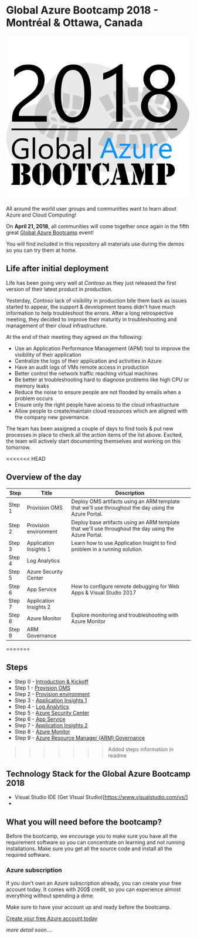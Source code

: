 # Global Azure Bootcamp 2018 - Montréal & Ottawa, Canada

![gablogo][gablogo]

All around the world user groups and communities want to learn about Azure and Cloud Computing!

On **April 21, 2018**, all communities will come together once again in the fifth great [Global Azure Bootcamp](https://global.azurebootcamp.net/) event!

You will find included in this repository all materials use during the demos so you can try them at home.

## Life after initial deployment
Life has been going very well at *Contoso* as they just released the first version of their latest product in production.

Yesterday, *Contoso* lack of visibility in production bite them back as issues started to appear, the support & development teams didn't have much information to help troubleshoot the errors. After a long retrospective meeting, they decided to improve their maturity in troubleshooting and management of their cloud infrastructure.

At the end of their meeting they agreed on the following:

* Use an Application Performance Management (APM) tool to improve the visibility of their application
* Centralize the logs of their application and activities in Azure
* Have an audit logs of VMs remote access in production
* Better control the network traffic reaching virtual machines
* Be better at troubleshooting hard to diagnose problems like high CPU or memory leaks
* Reduce the noise to ensure people are not flooded by emails when a problem occurs
* Ensure only the right people have access to the cloud infrastructure
* Allow people to create/maintain cloud resources which are aligned with the company new governance.

The team has been assigned a couple of days to find tools & put new processes in place to check all the action items of the list above. Excited, the team will actively start documenting themselves and working on this tomorrow.

<<<<<<< HEAD
## Overview of the day

Step   | Title                  | Description
------ |----------------------- |------------
Step 1 | Provision OMS          | Deploy OMS artifacts using an ARM template that we'll use throughout the day using the Azure Portal.
Step 2 | Provision environment  | Deploy base artifacts using an ARM template that we'll use throughout the day using the Azure Portal.
Step 3 | Application Insights 1 | Learn how to use Application Insight to find problem in a running solution.
Step 4 | Log Analytics          |
Step 5 | Azure Security Center  |
Step 6 | App Service            | How to configure remote debugging for Web Apps & Visual Studio 2017
Step 7 | Application Insights 2 |
Step 8 | Azure Monitor          | Explore monitoring and troubleshooting with Azure Monitor
Step 9 | ARM Governance         |
=======
## Steps

* Step 0 - [Introduction & Kickoff](./step0/readme.md)
* Step 1 - [Provision OMS](./step1/readme.md)
* Step 2 - [Provision environment](./step2/readme.md)
* Step 3 - [Application Insights 1](./step3/readme.md)
* Step 4 - [Log Analytics](./step4/readme.md)
* Step 5 - [Azure Security Center](./step5/readme.md)
* Step 6 - [App Service](./step6/readme.md)
* Step 7 - [Application Insights 2](./step7/readme.md)
* Step 8 - [Azure Monitor](./step8/readme.md)
* Step 9 - [Azure Resource Manager (ARM) Governance](./step9/readme.md)
>>>>>>> Added steps information in readme

## Technology Stack for the Global Azure Bootcamp 2018

* Visual Studio IDE (Get VIsual Studio)[https://www.visualstudio.com/vs/]
* 

## What you will need before the bootcamp?
Before the bootcamp, we encourage you to make sure you have all the requirement software so you can concentrate on learning and not running installations.  Make sure you get all the source code and install all the required software.

### Azure subscription
If you don't own an Azure subscription already, you can create your free account today. It comes with 200$ credit, so you can experience almost everything without spending a dime. 

Make sure to have your account up and ready before the bootcamp.

[Create your free Azure account today](https://azure.microsoft.com/en-us/free/)

*more detail soon....*

[gablogo]: ./media/logo-2018-500x444.png "Global Azure Bootcamp logo"
